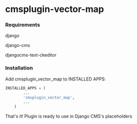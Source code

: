 # cmsplugin-vector-map

### Requirements

django

django-cms

djangocms-text-ckeditor

### Installation

Add cmsplugin_vector_map to INSTALLED APPS:

```python
INSTALLED_APPS = (
        ...
        'cmsplugin_vector_map',
        ...
    )
```

That's it!
Plugin is ready to use in Django CMS's placeholders
